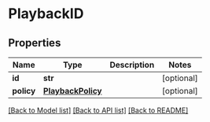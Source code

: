 # PlaybackID

## Properties
Name | Type | Description | Notes
------------ | ------------- | ------------- | -------------
**id** | **str** |  | [optional] 
**policy** | [**PlaybackPolicy**](PlaybackPolicy.md) |  | [optional] 

[[Back to Model list]](../README.md#documentation-for-models) [[Back to API list]](../README.md#documentation-for-api-endpoints) [[Back to README]](../README.md)


